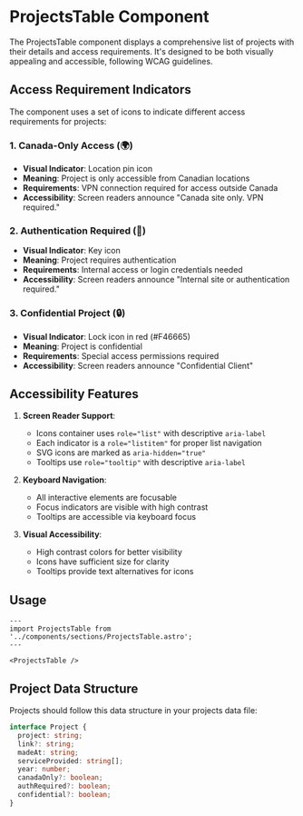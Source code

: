 # ProjectsTable Component

The ProjectsTable component displays a comprehensive list of projects with their details and access requirements. It's designed to be both visually appealing and accessible, following WCAG guidelines.

## Access Requirement Indicators

The component uses a set of icons to indicate different access requirements for projects:

### 1. Canada-Only Access (🌍)
- **Visual Indicator**: Location pin icon
- **Meaning**: Project is only accessible from Canadian locations
- **Requirements**: VPN connection required for access outside Canada
- **Accessibility**: Screen readers announce "Canada site only. VPN required."

### 2. Authentication Required (🔑)
- **Visual Indicator**: Key icon
- **Meaning**: Project requires authentication
- **Requirements**: Internal access or login credentials needed
- **Accessibility**: Screen readers announce "Internal site or authentication required."

### 3. Confidential Project (🔒)
- **Visual Indicator**: Lock icon in red (#F46665)
- **Meaning**: Project is confidential
- **Requirements**: Special access permissions required
- **Accessibility**: Screen readers announce "Confidential Client"

## Accessibility Features

1. **Screen Reader Support**:
   - Icons container uses `role="list"` with descriptive `aria-label`
   - Each indicator is a `role="listitem"` for proper list navigation
   - SVG icons are marked as `aria-hidden="true"`
   - Tooltips use `role="tooltip"` with descriptive `aria-label`

2. **Keyboard Navigation**:
   - All interactive elements are focusable
   - Focus indicators are visible with high contrast
   - Tooltips are accessible via keyboard focus

3. **Visual Accessibility**:
   - High contrast colors for better visibility
   - Icons have sufficient size for clarity
   - Tooltips provide text alternatives for icons

## Usage

```astro
---
import ProjectsTable from '../components/sections/ProjectsTable.astro';
---

<ProjectsTable />
```

## Project Data Structure

Projects should follow this data structure in your projects data file:

```typescript
interface Project {
  project: string;
  link?: string;
  madeAt: string;
  serviceProvided: string[];
  year: number;
  canadaOnly?: boolean;
  authRequired?: boolean;
  confidential?: boolean;
}
```